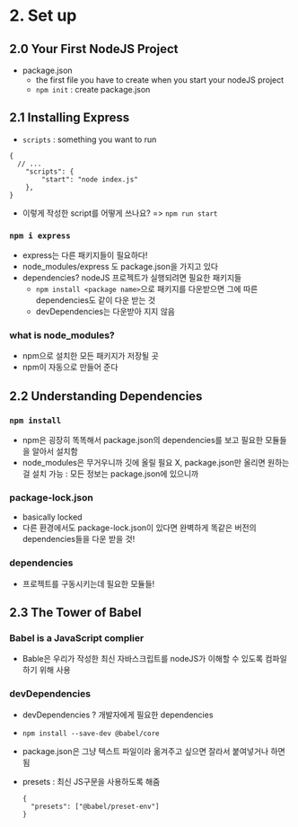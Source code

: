 # 2. Set up

## 2.0 Your First NodeJS Project

- package.json
  - the first file you have to create when you start your nodeJS project
  - `npm init` : create package.json

## 2.1 Installing Express

- `scripts` : something you want to run

```
{
  // ...
	"scripts": {
		"start": "node index.js"
	},
}
```

- 이렇게 작성한 script를 어떻게 쓰나요? => `npm run start`

### `npm i express`

- express는 다른 패키지들이 필요하다!
- node_modules/express 도 package.json을 가지고 있다
- dependencies? nodeJS 프로젝트가 실행되려면 필요한 패키지들
  - `npm install <package name>`으로 패키지를 다운받으면 그에 따른 dependencies도 같이 다운 받는 것
  - devDependencies는 다운받아 지지 않음

### what is node_modules?

- npm으로 설치한 모든 패키지가 저장될 곳
- npm이 자동으로 만들어 준다

## 2.2 Understanding Dependencies

### `npm install`

- npm은 굉장히 똑똑해서 package.json의 dependencies를 보고 필요한 모듈들을 알아서 설치함
- node_modules은 무거우니까 깃에 올릴 필요 X, package.json만 올리면 원하는 걸 설치 가능
  : 모든 정보는 package.json에 있으니까

### package-lock.json

- basically locked
- 다른 환경에서도 package-lock.json이 있다면 완벽하게 똑같은 버전의 dependencies들을 다운 받을 것!

### dependencies

- 프로젝트를 구동시키는데 필요한 모듈들!

## 2.3 The Tower of Babel

### Babel is a JavaScript complier

- Bable은 우리가 작성한 최신 자바스크립트를 nodeJS가 이해할 수 있도록 컴파일 하기 위해 사용

### devDependencies

- devDependencies ? 개발자에게 필요한 dependencies

- `npm install --save-dev @babel/core`
- package.json은 그냥 텍스트 파일이라 옮겨주고 싶으면 잘라서 붙여넣거나 하면 됨

- presets : 최신 JS구문을 사용하도록 해줌

  ```
  {
    "presets": ["@babel/preset-env"]
  }
  ```
